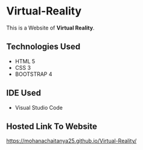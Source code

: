 # Virtual-Reality
This is a Website of **Virtual Reality**. 

## Technologies Used
- HTML 5
- CSS 3
- BOOTSTRAP 4

## IDE Used
- Visual Studio Code

## Hosted Link To Website
https://mohanachaitanya25.github.io/Virtual-Reality/
